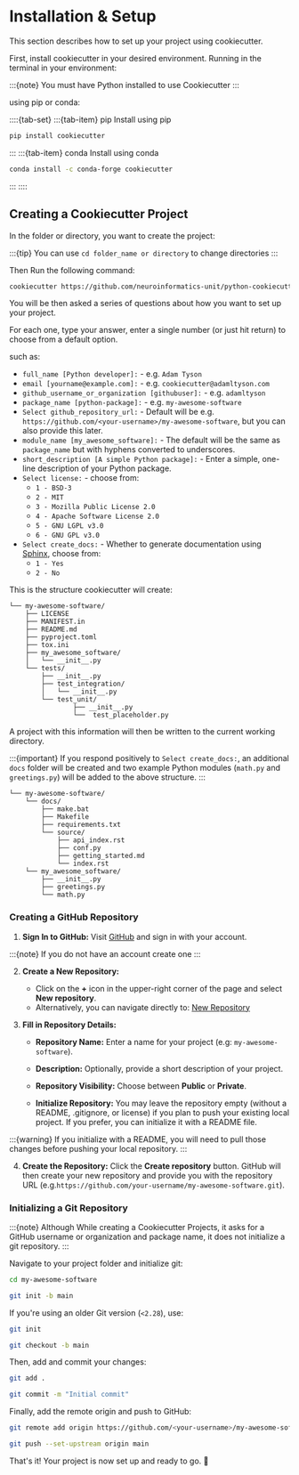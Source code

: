 # Installation & Setup

This section describes how to set up your project using cookiecutter.

First, install cookiecutter in your desired environment. Running in the terminal in your environment:

:::{note}
You must have Python installed to use Cookiecutter
:::

using pip or conda:

::::{tab-set}
:::{tab-item} pip
Install using pip
```sh
pip install cookiecutter
```
:::
:::{tab-item} conda
Install using conda
```sh
conda install -c conda-forge cookiecutter
```
:::
::::


## Creating a Cookiecutter Project

In the folder or directory, you want to create the project:

:::{tip}
You can use ``cd folder_name or directory`` to change directories
:::

Then Run the following command:

```sh
cookiecutter https://github.com/neuroinformatics-unit/python-cookiecutter
```

You will be then asked a series of questions about how you want to set up your project.

For each one, type your answer, enter a single number (or just hit return) to choose from a default option.

such as:


* `full_name [Python developer]:` - e.g. `Adam Tyson`
* `email [yourname@example.com]:` - e.g. `cookiecutter@adamltyson.com`
* `github_username_or_organization [githubuser]:` - e.g. `adamltyson`
* `package_name [python-package]:` - e.g. `my-awesome-software`
* `Select github_repository_url:` - Default will be e.g. `https://github.com/<your-username>/my-awesome-software`, but you can also provide this later.
* `module_name [my_awesome_software]:` - The default will be the same as `package_name` but with hyphens converted to underscores.
* `short_description [A simple Python package]:` - Enter a simple, one-line description of your Python package.
* `Select license:` - choose from:
  - `1 - BSD-3`
  - `2 - MIT`
  - `3 - Mozilla Public License 2.0`
  - `4 - Apache Software License 2.0`
  - `5 - GNU LGPL v3.0`
  - `6 - GNU GPL v3.0`
* `Select create_docs:` - Whether to generate documentation using [Sphinx](https://www.sphinx-doc.org/en/master/), choose from:
  - `1 - Yes`
  - `2 - No`

This is the structure cookiecutter will create:
```
└── my-awesome-software/
	├── LICENSE
	├── MANIFEST.in
	├── README.md
	├── pyproject.toml
	├── tox.ini
	├── my_awesome_software/
	│	└── __init__.py
	└── tests/
		├── __init__.py
		├── test_integration/
		│	└── __init__.py
		└── test_unit/
				├── __init__.py
				└──  test_placeholder.py
```

A project with this information will then be written to the current working directory.

:::{important}
If you respond positively to `Select create_docs:`, an additional `docs` folder will be created and two example Python modules (`math.py` and `greetings.py`) will be added to the above structure.
:::

```
└── my-awesome-software/
	└── docs/
		├── make.bat
		├── Makefile
		├── requirements.txt
	    └── source/
			├── api_index.rst
			├── conf.py
			├── getting_started.md
			└── index.rst
	└── my_awesome_software/
		├── __init__.py
		├── greetings.py
		└── math.py
```

### Creating a GitHub Repository

1. **Sign In to GitHub:** Visit [GitHub](https://github.com) and sign in with your account.

:::{note}
If you do not have an account create one
:::

2. **Create a New Repository:**

    - Click on the **+** icon in the upper-right corner of the page and select **New repository**.
    - Alternatively, you can navigate directly to: [New Repository](https://github.com/new)

3. **Fill in Repository Details:**

    - **Repository Name:** Enter a name for your project (e.g: ``my-awesome-software``).
    - **Description:** Optionally, provide a short description of your project.
    - **Repository Visibility:** Choose between **Public** or **Private**.

    - **Initialize Repository:** You may leave the repository empty (without a README, .gitignore, or license) if you plan to push your existing local project. If you prefer, you can initialize it with a README file.

:::{warning}
If you initialize with a README, you will need to pull those changes before pushing your local repository.
:::

4. **Create the Repository:** Click the **Create repository** button. GitHub will then create your new repository and provide you
    with the repository URL (e.g.``https://github.com/your-username/my-awesome-software.git``).

### Initializing a Git Repository

:::{note}
Although While creating a Cookiecutter Projects, it asks for a GitHub username or organization and package name, it does not initialize a git repository.
:::

Navigate to your project folder and initialize git:

```sh
cd my-awesome-software
```
```sh
git init -b main
```

If you're using an older Git version (``<2.28``), use:

```sh
git init
```
```sh
git checkout -b main
```

Then, add and commit your changes:

```sh
git add .
```
```sh
git commit -m "Initial commit"
```

Finally, add the remote origin and push to GitHub:

```sh
git remote add origin https://github.com/<your-username>/my-awesome-software.git
```
```sh
git push --set-upstream origin main
```
That\'s it! Your project is now set up and ready to go. 🚀
